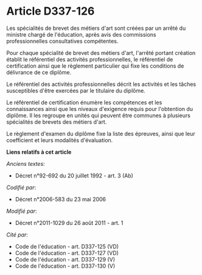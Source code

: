 # Article D337-126

Les spécialités de brevet des métiers d'art sont créées par un arrêté du ministre chargé de l'éducation, après avis des
commissions professionnelles consultatives compétentes.

Pour chaque spécialité de brevet des métiers d'art, l'arrêté portant création établit le référentiel des activités
professionnelles, le référentiel de certification ainsi que le règlement particulier qui fixe les conditions de délivrance de
ce diplôme.

Le référentiel des activités professionnelles décrit les activités et les tâches susceptibles d'être exercées par le
titulaire du diplôme.

Le référentiel de certification énumère les compétences et les connaissances ainsi que les niveaux d'exigence requis pour
l'obtention du diplôme. Il les regroupe en unités qui peuvent être communes à plusieurs spécialités de brevets des métiers
d'art.

Le règlement d'examen du diplôme fixe la liste des épreuves, ainsi que leur coefficient et leurs modalités d'évaluation.

**Liens relatifs à cet article**

_Anciens textes_:

  - Décret n°92-692 du 20 juillet 1992 - art. 3 (Ab)

_Codifié par_:

  - Décret n°2006-583 du 23 mai 2006

_Modifié par_:

  - Décret n°2011-1029 du 26 août 2011 - art. 1

_Cité par_:

  - Code de l'éducation - art. D337-125 (VD)
  - Code de l'éducation - art. D337-127 (VD)
  - Code de l'éducation - art. D337-129 (V)
  - Code de l'éducation - art. D337-130 (V)
